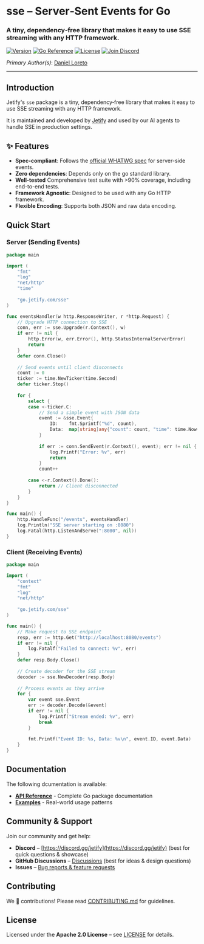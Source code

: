 # sse – Server‑Sent Events for Go

### A tiny, dependency‑free library that makes it easy to use SSE streaming with any HTTP framework.

[![Version](https://img.shields.io/github/v/release/jetify-com/sse?color=green&label=version&sort=semver)](https://github.com/jetify-com/sse/releases)
[![Go Reference](https://pkg.go.dev/badge/go.jetify.com/sse)](https://pkg.go.dev/go.jetify.com/sse)
[![License](https://img.shields.io/github/license/jetify-com/sse)]()
[![Join Discord](https://img.shields.io/discord/903306922852245526?color=7389D8&label=discord&logo=discord&logoColor=ffffff&cacheSeconds=1800)](https://discord.gg/jetify)

*Primary Author(s)*: [Daniel Loreto](https://github.com/loreto)

---

## Introduction
Jetify's `sse` package is a tiny, dependency‑free library that makes it easy to use SSE streaming with any HTTP framework.

It is maintained and developed by [Jetify](https://www.jetify.com) and used by our AI agents to handle
SSE in production settings.

## ✨ Features

* **Spec‑compliant**: Follows the [official WHATWG spec](https://html.spec.whatwg.org/multipage/server-sent-events.html) for server-side events.
* **Zero dependencies**: Depends only on the go standard library.
* **Well-tested** Comprehensive test suite with >90% coverage, including end-to-end tests.
* **Framework Agnostic**: Designed to be used with any Go HTTP framework.
* **Flexible Encoding**: Supports both JSON and raw data encoding.

## Quick Start

### Server (Sending Events)

```go
package main

import (
    "fmt"
    "log"
    "net/http"
    "time"
    
    "go.jetify.com/sse"
)

func eventsHandler(w http.ResponseWriter, r *http.Request) {
    // Upgrade HTTP connection to SSE
    conn, err := sse.Upgrade(r.Context(), w)
    if err != nil {
        http.Error(w, err.Error(), http.StatusInternalServerError)
        return
    }
    defer conn.Close()
    
    // Send events until client disconnects
    count := 0
    ticker := time.NewTicker(time.Second)
    defer ticker.Stop()
    
    for {
        select {
        case <-ticker.C:
            // Send a simple event with JSON data
            event := &sse.Event{
                ID:    fmt.Sprintf("%d", count),
                Data:  map[string]any{"count": count, "time": time.Now().Format(time.RFC3339)},
            }
            
            if err := conn.SendEvent(r.Context(), event); err != nil {
                log.Printf("Error: %v", err)
                return
            }
            count++
            
        case <-r.Context().Done():
            return // Client disconnected
        }
    }
}

func main() {
    http.HandleFunc("/events", eventsHandler)
    log.Println("SSE server starting on :8080")
    log.Fatal(http.ListenAndServe(":8080", nil))
}
```

### Client (Receiving Events)

```go
package main

import (
    "context"
    "fmt"
    "log"
    "net/http"
    
    "go.jetify.com/sse"
)

func main() {
    // Make request to SSE endpoint
    resp, err := http.Get("http://localhost:8080/events")
    if err != nil {
        log.Fatalf("Failed to connect: %v", err)
    }
    defer resp.Body.Close()
    
    // Create decoder for the SSE stream
    decoder := sse.NewDecoder(resp.Body)
    
    // Process events as they arrive
    for {
        var event sse.Event
        err := decoder.Decode(&event)
        if err != nil {
            log.Printf("Stream ended: %v", err)
            break
        }
        
        fmt.Printf("Event ID: %s, Data: %v\n", event.ID, event.Data)
    }
}
```

## Documentation

The following dcumentation is available:

* **[API Reference](https://pkg.go.dev/go.jetify.com/sse)** - Complete Go package documentation
* **[Examples](examples/)** - Real-world usage patterns

## Community & Support

Join our community and get help:

* **Discord** – [https://discord.gg/jetify](https://discord.gg/jetify) (best for quick questions & showcase)
* **GitHub Discussions** – [Discussions](https://github.com/jetify-com/sse/discussions) (best for ideas & design questions)
* **Issues** – [Bug reports & feature requests](https://github.com/jetify-com/sse/issues)

## Contributing

We 💖 contributions! Please read [CONTRIBUTING.md](CONTRIBUTING.md) for guidelines.

## License

Licensed under the **Apache 2.0 License** – see [LICENSE](LICENSE) for details.